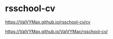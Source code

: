 # rsschool-cv
https://ValVYMax.github.io/rsschool-cv/cv

https://ValVYMax.github.io/ValVYMax/rsschool-cv/